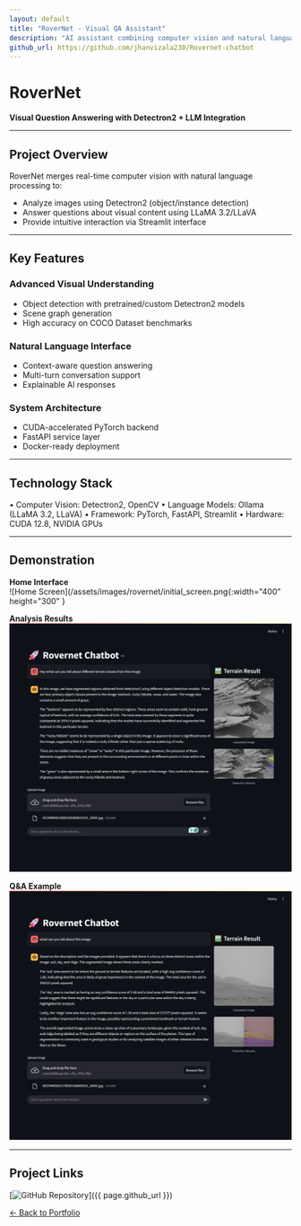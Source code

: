 ```yaml
---
layout: default
title: "RoverNet - Visual QA Assistant"
description: "AI assistant combining computer vision and natural language processing"
github_url: https://github.com/jhanvizala230/Rovernet-chatbot
---
```


# RoverNet  
**Visual Question Answering with Detectron2 + LLM Integration**

---

## Project Overview
RoverNet merges real-time computer vision with natural language processing to:
- Analyze images using Detectron2 (object/instance detection)
- Answer questions about visual content using LLaMA 3.2/LLaVA
- Provide intuitive interaction via Streamlit interface

---

## Key Features
### Advanced Visual Understanding
- Object detection with pretrained/custom Detectron2 models
- Scene graph generation
- High accuracy on COCO Dataset benchmarks

### Natural Language Interface
- Context-aware question answering
- Multi-turn conversation support
- Explainable AI responses

### System Architecture
- CUDA-accelerated PyTorch backend
- FastAPI service layer
- Docker-ready deployment

---

## Technology Stack
• Computer Vision: Detectron2, OpenCV
• Language Models: Ollama (LLaMA 3.2, LLaVA)
• Framework: PyTorch, FastAPI, Streamlit
• Hardware: CUDA 12.8, NVIDIA GPUs


---

## Demonstration

**Home Interface**  
![Home Screen](/assets/images/rovernet/initial_screen.png{:width="400" height="300" }
 
<!-- *Streamlit UI with image upload capability* -->

**Analysis Results**  
![Image Analysis](/assets/images/rovernet/results.png)  
<!-- *Object detection overlay with confidence scores* -->

**Q&A Example**  
![Chat Example](/assets/images/rovernet/results2.png)  
<!-- *Natural language interaction about scene content* -->

---

## Project Links
[![GitHub Repository](https://img.shields.io/badge/View_on_GitHub-181717?style=flat&logo=github)]({{ page.github_url }})

[← Back to Portfolio](/portfolio)